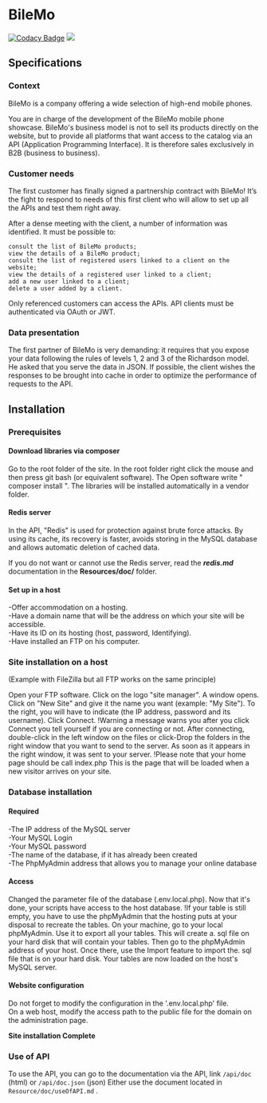 # BileMo

[![Codacy Badge](https://api.codacy.com/project/badge/Grade/c9daa88dee3843c592c1cf86f033e617)](https://www.codacy.com/manual/michaelgtfr/BileMo?utm_source=github.com&amp;utm_medium=referral&amp;utm_content=michaelgtfr/BileMo&amp;utm_campaign=Badge_Grade)
<a href="https://codeclimate.com/github/michaelgtfr/BileMo/maintainability"><img src="https://api.codeclimate.com/v1/badges/5294671e55a35252f890/maintainability" /></a>

## Specifications

### Context

BileMo is a company offering a wide selection of high-end mobile phones.

You are in charge of the development of the BileMo mobile phone showcase.
BileMo's business model is not to sell its products directly on the website, but to provide all
platforms that want access to the catalog via an API (Application Programming Interface).
It is therefore sales exclusively in B2B (business to business).

### Customer needs

The first customer has finally signed a partnership contract with BileMo! It’s the fight to respond to
needs of this first client who will allow to set up all the APIs and test them right away.

After a dense meeting with the client, a number of information was identified. It must be possible to:

    consult the list of BileMo products;
    view the details of a BileMo product;
    consult the list of registered users linked to a client on the website;
    view the details of a registered user linked to a client;
    add a new user linked to a client;
    delete a user added by a client.
    
Only referenced customers can access the APIs. API clients must be authenticated via OAuth or JWT.

### Data presentation

The first partner of BileMo is very demanding:
it requires that you expose your data following the rules of levels 1, 2 and 3 of the Richardson model.
He asked that you serve the data in JSON. If possible, the client wishes the responses to be brought into
cache in order to optimize the performance of requests to the API.
 
## Installation 

### Prerequisites

#### Download libraries via composer

Go to the root folder of the site. 
In the root folder right click the mouse and then press git bash (or equivalent software). 
The Open software write " composer install ". The libraries will be installed automatically in a vendor folder.
    
#### Redis server

In the API, "Redis" is used for protection against brute force attacks.
By using its cache, its recovery is faster, avoids storing in the MySQL database
and allows automatic deletion of cached data.

If you do not want or cannot use the Redis server, read the **_redis.md_** documentation
in the **Resources/doc/** folder.

#### Set up in a host

-Offer accommodation on a hosting.  
-Have a domain name that will be the address on which your site will be accessible.  
-Have its ID on its hosting (host, password, Identifying).  
-Have installed an FTP on his computer.  

### Site installation on a host

(Example with FileZilla but all FTP works on the same principle)

Open your FTP software. Click on the logo "site manager". A window opens. Click on "New Site" and give it the name you
 want (example: "My Site"). To the right, you will have to indicate (the IP address, password and its username). 
 Click Connect.
!Warning a message warns you after you click Connect you tell yourself if you are connecting or not.
After connecting, double-click in the left window on the files or click-Drop the folders in the right window that you 
want to send to the server. As soon as it appears in the right window, it was sent to your server.
!Please note that your home page should be call index.php This is the page that will be loaded when a new visitor 
arrives on your site.

### Database installation

#### Required

-The IP address of the MySQL server      
-Your MySQL Login      
-Your MySQL password     
-The name of the database, if it has already been created      
-The PhpMyAdmin address that allows you to manage your online database     
  
#### Access

Changed the parameter file of the database (.env.local.php). Now that it's done, your scripts have access to the host
database.
!If your table is still empty, you have to use the phpMyAdmin that the hosting puts at your disposal to recreate the 
tables. On your machine, go to your local phpMyAdmin. Use it to export all your tables. This will create a. sql file 
on your hard disk that will contain your tables. Then go to the phpMyAdmin address of your host. Once there, use the 
Import feature to import the. sql file that is on your hard disk. Your tables are now loaded on the host's MySQL server.  
 
#### Website configuration
 
Do not forget to modify the configuration in the '.env.local.php' file.  
On a web host, modify the access path to the public file for the domain on the administration page.
    
   **Site installation Complete**
     
### Use of API

To use the API, you can go to the documentation via the API, link `/api/doc` (html) or `/api/doc.json` (json) 
Either use the document located in `Resource/doc/useOfAPI.md` .